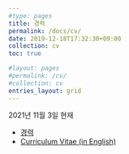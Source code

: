 ```yaml
---
#type: pages
title: 경력
permalink: /docs/cv/
date: 2019-12-18T17:32:30+09:00
collection: cv
toc: true

#layout: pages
#permalink: /cv/
#collection: cv
entries_layout: grid
---
```


2021년 11월 3일 현재

- [경력](/docs/cv/kor/)
- [Curriculum Vitae (in English)](/docs/cv/eng/)
